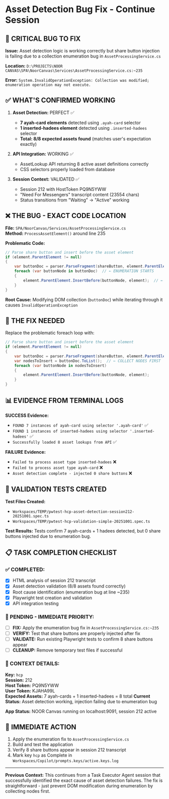 # Asset Detection Bug Fix - Continue Session

## 🎯 CRITICAL BUG TO FIX

**Issue:** Asset detection logic is working correctly but share button injection is failing due to a collection enumeration bug in `AssetProcessingService.cs`

**Location:** `D:\PROJECTS\NOOR CANVAS\SPA\NoorCanvas\Services\AssetProcessingService.cs:~235`

**Error:** `System.InvalidOperationException: Collection was modified; enumeration operation may not execute.`

## ✅ WHAT'S CONFIRMED WORKING

1. **Asset Detection:** PERFECT ✅
   - **7 ayah-card elements** detected using `.ayah-card` selector 
   - **1 inserted-hadees element** detected using `.inserted-hadees` selector
   - **Total: 8/8 expected assets found** (matches user's expectation exactly)

2. **API Integration:** WORKING ✅
   - AssetLookup API returning 8 active asset definitions correctly
   - CSS selectors properly loaded from database

3. **Session Context:** VALIDATED ✅
   - Session 212 with HostToken PQ9N5YWW
   - "Need For Messengers" transcript content (23554 chars)
   - Status transitions from "Waiting" → "Active" working

## ❌ THE BUG - EXACT CODE LOCATION

**File:** `SPA/NoorCanvas/Services/AssetProcessingService.cs`  
**Method:** `ProcessAssetElement()` around line 235

**Problematic Code:**
```csharp
// Parse share button and insert before the asset element
if (element.ParentElement != null)
{
    var buttonDoc = parser.ParseFragment(shareButton, element.ParentElement);
    foreach (var buttonNode in buttonDoc)  // ← ENUMERATION STARTS
    {
        element.ParentElement.InsertBefore(buttonNode, element);  // ← DOM MODIFICATION DURING ENUMERATION
    }
}
```

**Root Cause:** Modifying DOM collection (`buttonDoc`) while iterating through it causes `InvalidOperationException`

## 🔧 THE FIX NEEDED

Replace the problematic foreach loop with:

```csharp
// Parse share button and insert before the asset element  
if (element.ParentElement != null)
{
    var buttonDoc = parser.ParseFragment(shareButton, element.ParentElement);
    var nodesToInsert = buttonDoc.ToList();  // ← COLLECT NODES FIRST
    foreach (var buttonNode in nodesToInsert)
    {
        element.ParentElement.InsertBefore(buttonNode, element);
    }
}
```

## 📊 EVIDENCE FROM TERMINAL LOGS

**SUCCESS Evidence:**
- `FOUND 7 instances of ayah-card using selector '.ayah-card'` ✅
- `FOUND 1 instances of inserted-hadees using selector '.inserted-hadees'` ✅  
- `Successfully loaded 8 asset lookups from API` ✅

**FAILURE Evidence:**
- `Failed to process asset type inserted-hadees` ❌  
- `Failed to process asset type ayah-card` ❌
- `Asset detection complete - injected 0 share buttons` ❌

## 🧪 VALIDATION TESTS CREATED

**Test Files Created:**
- `Workspaces/TEMP/pwtest-hcp-asset-detection-session212-20251001.spec.ts` 
- `Workspaces/TEMP/pwtest-hcp-validation-simple-20251001.spec.ts`

**Test Results:** Tests confirm 7 ayah-cards + 1 hadees detected, but 0 share buttons injected due to enumeration bug.

## 📋 TASK COMPLETION CHECKLIST

### ✅ COMPLETED:
- [x] HTML analysis of session 212 transcript
- [x] Asset detection validation (8/8 assets found correctly)
- [x] Root cause identification (enumeration bug at line ~235)
- [x] Playwright test creation and validation
- [x] API integration testing

### 🔄 PENDING - IMMEDIATE PRIORITY:
- [ ] **FIX:** Apply the enumeration bug fix in `AssetProcessingService.cs:~235`
- [ ] **VERIFY:** Test that share buttons are properly injected after fix
- [ ] **VALIDATE:** Run existing Playwright tests to confirm 8 share buttons appear
- [ ] **CLEANUP:** Remove temporary test files if successful

### 📝 CONTEXT DETAILS:

**Key:** `hcp`  
**Session:** 212  
**Host Token:** PQ9N5YWW  
**User Token:** KJAHA99L  
**Expected Assets:** 7 ayah-cards + 1 inserted-hadees = 8 total
**Current Status:** Asset detection working, injection failing due to enumeration bug

**App Status:** NOOR Canvas running on localhost:9091, session 212 active

## 🚀 IMMEDIATE ACTION

1. Apply the enumeration fix to `AssetProcessingService.cs`
2. Build and test the application  
3. Verify 8 share buttons appear in session 212 transcript
4. Mark key `hcp` as Complete in `Workspaces/Copilot/prompts.keys/active.keys.log`

---

**Previous Context:** This continues from a Task Executor Agent session that successfully identified the exact cause of asset detection failures. The fix is straightforward - just prevent DOM modification during enumeration by collecting nodes first.